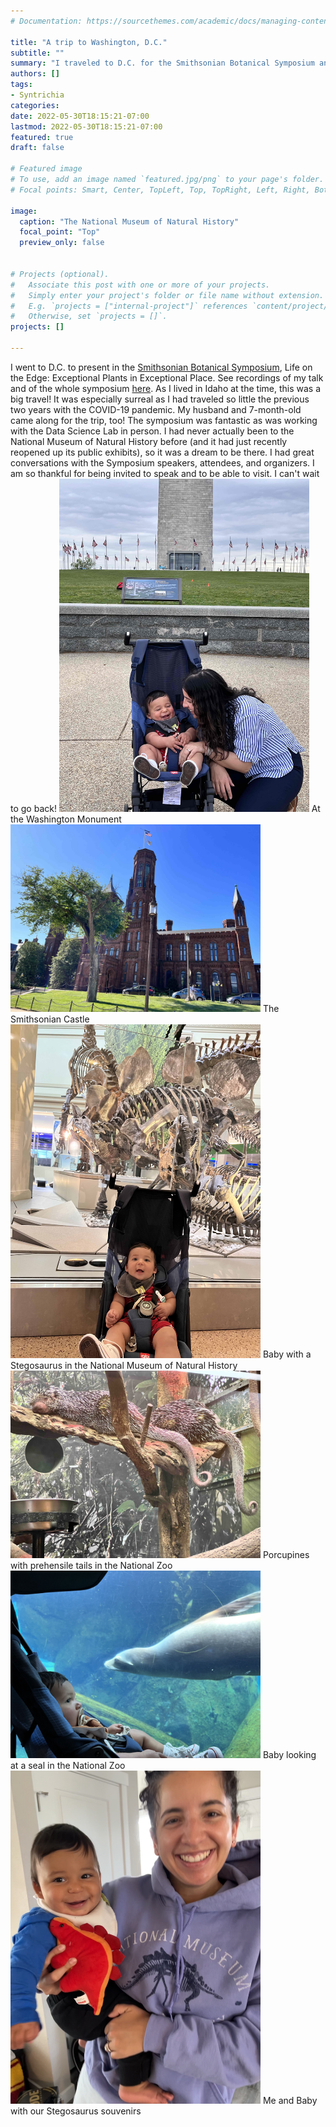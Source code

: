 ```yaml
---
# Documentation: https://sourcethemes.com/academic/docs/managing-content/

title: "A trip to Washington, D.C."
subtitle: ""
summary: "I traveled to D.C. for the Smithsonian Botanical Symposium and to work in-person with Rebecca and the Data Science Lab."
authors: []
tags: 
- Syntrichia
categories: 
date: 2022-05-30T18:15:21-07:00
lastmod: 2022-05-30T18:15:21-07:00
featured: true
draft: false

# Featured image
# To use, add an image named `featured.jpg/png` to your page's folder.
# Focal points: Smart, Center, TopLeft, Top, TopRight, Left, Right, BottomLeft, Bottom, BottomRight.

image: 
  caption: "The National Museum of Natural History"
  focal_point: "Top"
  preview_only: false
  
  
# Projects (optional).
#   Associate this post with one or more of your projects.
#   Simply enter your project's folder or file name without extension.
#   E.g. `projects = ["internal-project"]` references `content/project/deep-learning/index.md`.
#   Otherwise, set `projects = []`.
projects: []

---
```


I went to D.C. to present in the <a href="https://naturalhistory.si.edu/research/botany/news-and-highlights/smithsonian-botanical-symposium" target="_blank">Smithsonian Botanical Symposium</a>, Life on the Edge: Exceptional Plants in Exceptional Place. See recordings of my talk and of the whole symposium <a href="https://www.jennaekwealor.com/talk/smithsonianbotsymp2022/"  target="_blank">here</a>. As I lived in Idaho at the time, this was a big travel! It was especially surreal as I had traveled so little the previous two years with the COVID-19 pandemic. My husband and 7-month-old came along for the trip, too! The symposium was fantastic as was working with the Data Science Lab in person. I had never actually been to the National Museum of Natural History before (and it had just recently reopened up its public exhibits), so it was a dream to be there. I had great conversations with the Symposium speakers, attendees, and organizers. I am so thankful for being invited to speak and to be able to visit. I can't wait to go back!
<img src="monument.jpg" alt="At the Washington Monument" width="400"/>
At the Washington Monument
<img src="castle.jpg" alt="The Smithsonian Castle" width="400"/>
The Smithsonian Castle
<img src="stego.jpg" alt="Baby with a Stegosaurus in the National Museum of Natural History" width="400"/>
Baby with a Stegosaurus in the National Museum of Natural History
<img src="porcupine.jpg" alt="Porcupines with prehensile tails in the National Zoo" width="400"/>
Porcupines with prehensile tails in the National Zoo
<img src="seal.jpg" alt="Baby looking at a seal in the National Zoo" width="400"/>
Baby looking at a seal in the National Zoo
<img src="souvenirs.jpg" alt="Jenna and Baby with Stegosaurus souvenirs" width="400"/>
Me and Baby with our Stegosaurus souvenirs


